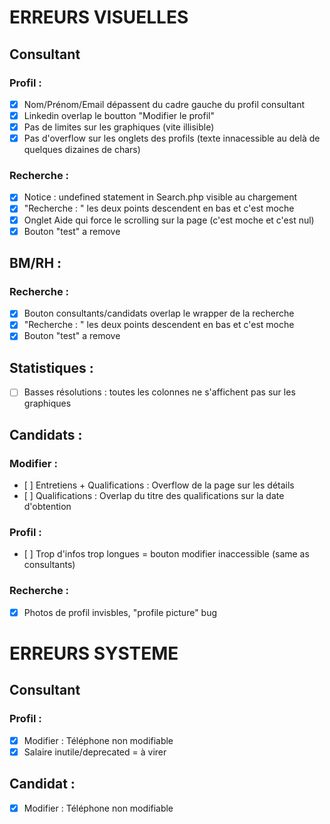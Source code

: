 # ERREURS VISUELLES
## Consultant
### Profil :
- [x] Nom/Prénom/Email dépassent du cadre gauche du profil consultant
- [x] Linkedin overlap le boutton "Modifier le profil"
- [x] Pas de limites sur les graphiques (vite illisible)
- [x] Pas d'overflow sur les onglets des profils (texte innacessible au delà de quelques dizaines de chars)
### Recherche : 
- [x] Notice : undefined statement in Search.php visible au chargement
- [x] "Recherche : " les deux points descendent en bas et c'est moche
- [x] Onglet Aide qui force le scrolling sur la page (c'est moche et c'est nul)
- [x] Bouton "test" a remove
## BM/RH :
###  Recherche : 
- [x] Bouton consultants/candidats overlap le wrapper de la recherche
- [x] "Recherche : " les deux points descendent en bas et c'est moche
- [x] Bouton "test" a remove
## Statistiques : 
- [ ] Basses résolutions : toutes les colonnes ne s'affichent pas sur les graphiques
## Candidats : 
### Modifier :
- [ ] Entretiens + Qualifications : Overflow de la page sur les détails
- [ ] Qualifications : Overlap du titre des qualifications sur la date d'obtention
### Profil : 
- [ ] Trop d'infos trop longues = bouton modifier inaccessible (same as consultants)
### Recherche : 
- [x] Photos de profil invisbles, "profile picture" bug


# ERREURS SYSTEME
## Consultant
### Profil :
- [x] Modifier : Téléphone non modifiable
- [x] Salaire inutile/deprecated = à virer
## Candidat : 
- [x] Modifier : Téléphone non modifiable
